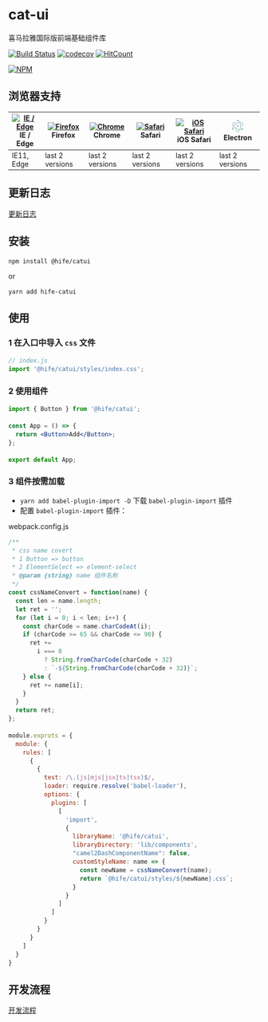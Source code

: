 # cat-ui

喜马拉雅国际版前端基础组件库

[![Build Status](https://www.travis-ci.org/hifeteam/cat-ui.svg?branch=master)](https://www.travis-ci.org/hifeteam/cat-ui)
[![codecov](https://codecov.io/gh/hifeteam/cat-ui/branch/master/graph/badge.svg)](https://codecov.io/gh/hifeteam/cat-ui)
[![HitCount](http://hits.dwyl.io/hifeteam/cat-ui.svg)](http://hits.dwyl.io/hifeteam/cat-ui)

[![NPM](https://nodei.co/npm/@hife/catui.png?downloads=true)](https://nodei.co/npm/@hife/catui?downloads=true)

## 浏览器支持
| [<img src="https://raw.githubusercontent.com/alrra/browser-logos/master/src/edge/edge_48x48.png" alt="IE / Edge" width="24px" height="24px" />](http://godban.github.io/browsers-support-badges/)<br>IE / Edge | [<img src="https://raw.githubusercontent.com/alrra/browser-logos/master/src/firefox/firefox_48x48.png" alt="Firefox" width="24px" height="24px" />](http://godban.github.io/browsers-support-badges/)<br>Firefox | [<img src="https://raw.githubusercontent.com/alrra/browser-logos/master/src/chrome/chrome_48x48.png" alt="Chrome" width="24px" height="24px" />](http://godban.github.io/browsers-support-badges/)<br>Chrome | [<img src="https://raw.githubusercontent.com/alrra/browser-logos/master/src/safari/safari_48x48.png" alt="Safari" width="24px" height="24px" />](http://godban.github.io/browsers-support-badges/)<br>Safari | [<img src="https://raw.githubusercontent.com/alrra/browser-logos/master/src/safari-ios/safari-ios_48x48.png" alt="iOS Safari" width="24px" height="24px" />](http://godban.github.io/browsers-support-badges/)<br>iOS Safari | [<img src="https://raw.githubusercontent.com/alrra/browser-logos/master/src/electron/electron_48x48.png" alt="Electron" width="24px" height="24px" />](http://godban.github.io/browsers-support-badges/)<br>Electron |
| --------- | --------- | --------- | --------- | --------- | --------- |
| IE11, Edge| last 2 versions| last 2 versions| last 2 versions| last 2 versions| last 2 versions

## 更新日志

[更新日志](./changelog.md)

## 安装

```shell
npm install @hife/catui
```

or

```shell
yarn add hife-catui
```

## 使用

### 1 在入口中导入 `css` 文件

```js
// index.js
import '@hife/catui/styles/index.css';
```

### 2 使用组件

```jsx
import { Button } from '@hife/catui';

const App = () => {
  return <Button>Add</Button>;
};

export default App;
```

### 3 组件按需加载

- `yarn add babel-plugin-import -D` 下载 `babel-plugin-import` 插件
- 配置 `babel-plugin-import` 插件：

webpack.config.js

```js
/**
 * css name covert
 * 1 Button => button
 * 2 ElementSelect => element-select
 * @param {string} name 组件名称
 */
const cssNameConvert = function(name) {
  const len = name.length;
  let ret = '';
  for (let i = 0; i < len; i++) {
    const charCode = name.charCodeAt(i);
    if (charCode >= 65 && charCode <= 90) {
      ret +=
        i === 0
          ? String.fromCharCode(charCode + 32)
          : `-${String.fromCharCode(charCode + 32)}`;
    } else {
      ret += name[i];
    }
  }
  return ret;
};

module.exprots = {
  module: {
    rules: [
      {
        {
          test: /\.(js|mjs|jsx|ts|tsx)$/,
          loader: require.resolve('babel-loader'),
          options: {
            plugins: [
              [
                'import',
                {
                  libraryName: '@hife/catui',
                  libraryDirectory: 'lib/components',
                  "camel2DashComponentName": false,
                  customStyleName: name => {
                    const newName = cssNameConvert(name);
                    return `@hife/catui/styles/${newName}.css`;
                  }
                }
              ]
            ]
          }
        }
      }
    ]
  }
}
```

## 开发流程

[开发流程](./docs/开发流程.md)
